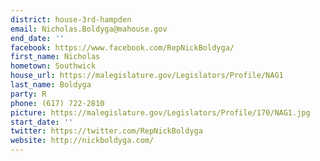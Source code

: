 ```yaml
---
district: house-3rd-hampden
email: Nicholas.Boldyga@mahouse.gov
end_date: ''
facebook: https://www.facebook.com/RepNickBoldyga/
first_name: Nicholas
hometown: Southwick
house_url: https://malegislature.gov/Legislators/Profile/NAG1
last_name: Boldyga
party: R
phone: (617) 722-2810
picture: https://malegislature.gov/Legislators/Profile/170/NAG1.jpg
start_date: ''
twitter: https://twitter.com/RepNickBoldyga
website: http://nickboldyga.com/
---
```

